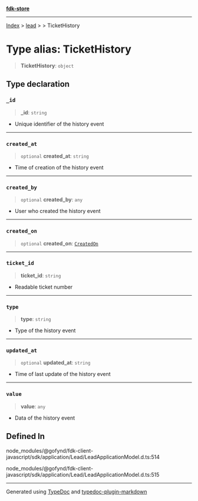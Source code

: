 [**fdk-store**](../../../README.md)
***

[Index](../../../API.md) > [lead](../../README.md) > [<internal>](../README.md) > TicketHistory

# Type alias: TicketHistory

> **TicketHistory**: `object`

## Type declaration

### `_id`

> **\_id**: `string`

- Unique identifier of the history event

***

### `created_at`

> `optional` **created\_at**: `string`

- Time of creation of the history event

***

### `created_by`

> `optional` **created\_by**: `any`

- User who created the history event

***

### `created_on`

> `optional` **created\_on**: [`CreatedOn`](type-alias.CreatedOn.md)

***

### `ticket_id`

> **ticket\_id**: `string`

- Readable ticket number

***

### `type`

> **type**: `string`

- Type of the history event

***

### `updated_at`

> `optional` **updated\_at**: `string`

- Time of last update of the history event

***

### `value`

> **value**: `any`

- Data of the history event

## Defined In

node\_modules/@gofynd/fdk-client-javascript/sdk/application/Lead/LeadApplicationModel.d.ts:514

node\_modules/@gofynd/fdk-client-javascript/sdk/application/Lead/LeadApplicationModel.d.ts:515

***
Generated using [TypeDoc](https://typedoc.org/) and [typedoc-plugin-markdown](https://www.npmjs.com/package/typedoc-plugin-markdown)
